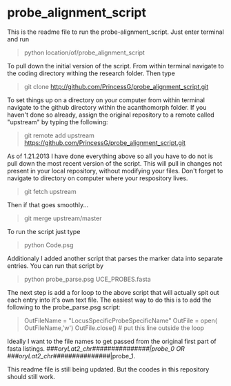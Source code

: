 probe_alignment_script
======================
This is the readme file to run the probe-alignment_script. Just enter terminal and run

>python location/of/probe_alignment_script

To pull down the initial version of the script. From within terminal navigate to the coding directory withing the research folder. Then type

>git clone http://github.com/PrincessG/probe_alignment_script.git

To set things up on a directory on your computer from within terminal navigate to the github directory within the acanthomorph folder. If you haven't done so already, assign the original repository to a remote called "upstream" by typing the following:

>git remote add upstream https://github.com/PrincessG/probe_alignment_script.git

As of 1.21.2013 I have done everything above so all you have to do not is pull down the most recent version of the script. This will pull in changes not present in your local repository, without modifying your files. Don't forget to navigate to directory on computer where your respository lives.
 
>git fetch upstream

Then if that goes smoothly...
>git merge upstream/master

To run the script just type
> python Code.psg 

Additionaly I added another script that parses the marker data into separate entries. You can run that script by 
>python probe_parse.psg UCE_PROBES.fasta

The next step is add a for loop to the above script that will actually spit out each entry into it's own text file. The easiest way to do this is to add the following to the probe_parse.psg script:

>OutFileName = "LocusSpecificProbeSpecificName"
>OutFile = open( OutFileName,'w')
>OutFile.close() # put this line outside the loop

Ideally I want to the file names to get passed from the original first part of fasta listings. ###_oryLat2_chr##_######_#######|probe_0 OR ###_oryLat2_chr##_######_#######|probe_1. 

This readme file is still being updated. But the coodes in this repository should still work. 
